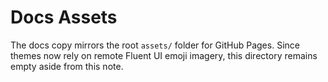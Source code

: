 # Docs Assets

The docs copy mirrors the root `assets/` folder for GitHub Pages. Since themes now rely on remote Fluent UI emoji imagery, this directory remains empty aside from this note.
